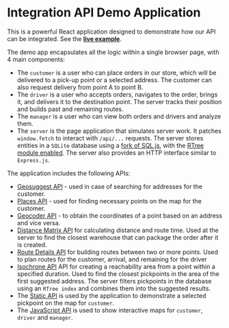 # Integration API Demo Application

This is a powerful React application designed to demonstrate how our API can be integrated.
See the [**live example**](https://yandex.ru/maps-api/demo/index.html).

The demo app encapsulates all the logic within a single browser page, with 4 main components:

- The `customer` is a user who can place orders in our store,
  which will be delivered to a pick-up point or a selected address.
  The customer can also request delivery from point A to point B.
- The `driver` is a user who accepts orders, navigates to the order, brings it, and delivers it to the destination point.
  The server tracks their position and builds past and remaining routes.
- The `manager` is a user who can view both orders and drivers and analyze them.
- The `server` is the page application that simulates server work.
  It patches `window.fetch` to interact with `/api/...` requests.
  The server stores entities in a `SQLite` database using a [fork of SQL.js](https://github.com/danielbarela/sql.js),
  with the [RTree module enabled](https://www.sqlite.org/rtree.html).
  The server also provides an HTTP interface similar to `Express.js`.

The application includes the following APIs:

- [Geosuggest API](https://yandex.ru/dev/geosuggest/doc/en/) - used in case of searching for addresses for the customer.
- [Places API](https://yandex.ru/dev/geosearch/doc/en/) - used for finding necessary points on the map for the customer.
- [Geocoder API](https://yandex.ru/dev/geocode/doc/en/) - to obtain the coordinates of a point based on an address and vice versa.
- [Distance Matrix API](https://yandex.ru/dev/distance_matrix/doc/en/) for calculating distance and route time.
  Used at the server to find the closest warehouse that can package the order after it is created.
- [Route Details API](https://yandex.ru/dev/router/doc/en/) for building routes between two or more points.
  Used to plan routes for the customer, arrival, and remaining for the driver
- [Isochrone API](https://yandex.ru/dev/isoline/doc/en/) API for creating a reachability area from a point within a specified duration.
  Used to find the closest pickpoints in the area of the first suggested address.
   The server filters pickpoints in the database using an `RTree index` and combines them into the suggested results.
- The [Static API](https://yandex.ru/dev/staticapi/doc/en/) is used by the application to demonstrate a selected pickpoint on the map for `customer`.
- The [JavaScript API](https://yandex.ru/dev/jsapi30/doc/en/) is used to show interactive maps for `customer`, `driver` and `manager`.
